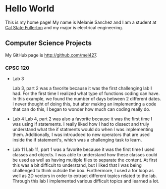 # Hello World

This is my home page! My name is Melanie Sanchez and I am a student at [Cal State Fullerton](http://www.fullerton.edu/) and my major is electrical engineering.

## Computer Science Projects

My GitHub page is http://github.com/mel427.

### CPSC 120

* Lab 3

    Lab 3, part 2 was a favorite because it was the first challenging lab I had. For the first time I realized what type of functions coding can have. In this example, we found the number of days between 2 different dates. I never thought of doing this, but after making an implementing a code that can do this, I began to wonder how much can coding really do.

* Lab 4
    Lab 4, part 2 was also a favorite because it was the first time I was using if statements. I really liked how I had to dissect and truly understand what the if statments would do when I was implementing them. Additionally, I was introudced to new operators that are used inside the if statement's, which was a challenging task to learn.
    
* Lab 11
    Lab 11, part 1 was a favorite because it was the first time I used classes and objects. I was able to understand how these classes could be used as well as having multiple files to separate the content. At first this was a bit difficult to understand, but I liked that I was being challenged to think outside the box. Furthermore, I used a for loop as well as 2D vectors in order to extract different topics related to the lab. Through this lab I implemented various difficult topics and learned a lot. 